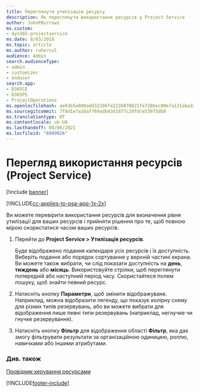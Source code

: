 ```yaml
---
title: Переглянути утилізацію ресурсу
description: Як переглянути використання ресурсів у Project Service
author: JohnPBurrows
ms.custom:
- dyn365-projectservice
ms.date: 8/03/2018
ms.topic: article
ms.author: ruhercul
audience: Admin
search.audienceType:
- admin
- customizer
- enduser
search.app:
- D365CE
- D365PS
- ProjectOperations
ms.openlocfilehash: ae03b5e800add32286fe2226878621fe7286ec00efa131aba32957a63c9783cc
ms.sourcegitcommit: 7f8d1e7a16af769adb43d1877c28fdce53975db8
ms.translationtype: HT
ms.contentlocale: uk-UA
ms.lasthandoff: 08/06/2021
ms.locfileid: "6999926"
---
```

# <a name="view-resource-utilization-project-service"></a>Перегляд використання ресурсів (Project Service)

[!include [banner](../includes/psa-now-project-operations.md)]

[!INCLUDE[cc-applies-to-psa-app-1x-2x](../includes/cc-applies-to-psa-app-1x-2x.md)]

Ви можете перевірити використання ресурсів для визначення рівня утилізації для ваших ресурсів і прийняти рішення про те, щоб повною мірою скористатися часом ваших ресурсів.  
  
1. Перейти до **Project Service > Утилізація ресурсів**. 

     Буде відображено подання календаря усіх ресурсів і їх доступність. Виберіть подання або порядок сортування у верхній частині екрана. Ви можете також вибрати, чи слід показати доступність на **день**, **тиждень** або **місяць**. Використовуйте стрілки, щоб переглянути попередній або наступний період часу. Скористайтеся полем пошуку, щоб знайти певний ресурс.      
  
2. Натисніть кнопку **Параметри**, щоб змінити відображуване. Наприклад, можна відобразити легенду, що показує колірну схему для різних типів резервувань, або ви можете вибрати для відображення лише певні типи резервувань (наприклад, негнучке чи гнучке резервування).  

3. Натисніть кнопку **Фільтр** для відображення області **Фільтр**, яка дає змогу фільтрувати результати за організаційною одиницею, роллю, навичками або іншими атрибутами.  
  
### <a name="see-also"></a>Див. також  
 [Провідник керування ресурсами](../psa/resource-manager-guide.md)


[!INCLUDE[footer-include](../includes/footer-banner.md)]